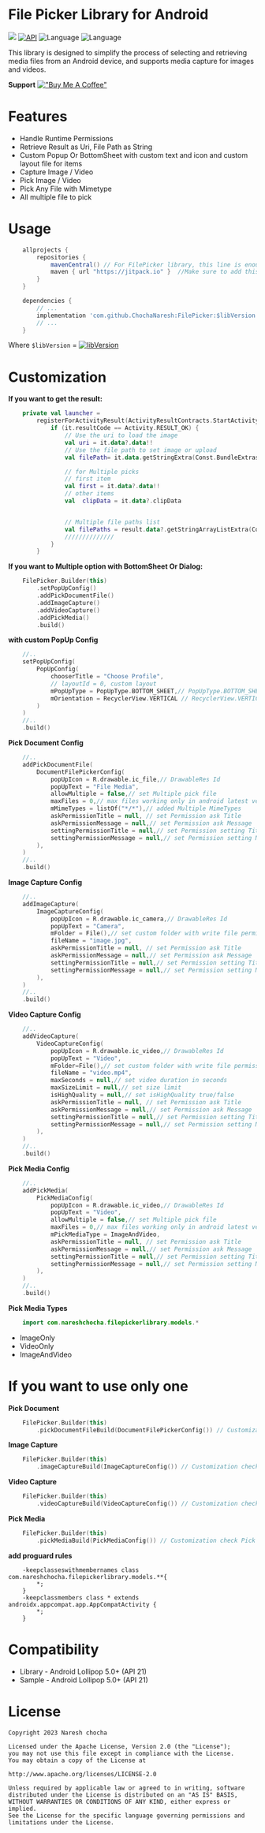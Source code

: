# File Picker Library for Android
[![](https://jitpack.io/v/ChochaNaresh/FilePicker.svg)](https://jitpack.io/#ChochaNaresh/FilePicker)
[![API](https://img.shields.io/badge/API-21%2B-brightgreen.svg?style=flat)](https://android-arsenal.com/api?level=21)
![Language](https://img.shields.io/badge/language-Kotlin-orange.svg)
![Language](https://img.shields.io/badge/Kotlin-1.8.22-blue)

This library is designed to simplify the process of selecting and retrieving media files from an Android device, and supports media capture for images and videos.

**Support**
[!["Buy Me A Coffee"](https://www.buymeacoffee.com/assets/img/custom_images/orange_img.png)](https://www.buymeacoffee.com/chochanaresh)

# Features
* Handle Runtime Permissions
* Retrieve Result as Uri, File Path as String
* Custom Popup Or BottomSheet with custom text and icon and custom layout file for items
* Capture Image / Video
* Pick Image / Video
* Pick Any File with Mimetype
* All multiple file to pick
# Usage
```groovy
	allprojects {
        repositories {
            mavenCentral() // For FilePicker library, this line is enough. Although, it has been published on jitpack as well
            maven { url "https://jitpack.io" }  //Make sure to add this in your project
        }
    }
```

```groovy
    dependencies {
        // ...
        implementation 'com.github.ChochaNaresh:FilePicker:$libVersion'
        // ...
    }
```
Where `$libVersion` = [![libVersion](https://img.shields.io/github/release/ChochaNaresh/FilePicker/all.svg?style=flat-square)](https://github.com/ChochaNaresh/FilePicker/releases)


# Customization
**If you want to get the result:**
```kotlin
    private val launcher =
        registerForActivityResult(ActivityResultContracts.StartActivityForResult()) {
            if (it.resultCode == Activity.RESULT_OK) {
                // Use the uri to load the image
                val uri = it.data?.data!!
                // Use the file path to set image or upload 
                val filePath= it.data.getStringExtra(Const.BundleExtras.FILE_PATH)

                // for Multiple picks 
                // first item 
                val first = it.data?.data!!
                // other items 
                val  clipData = it.data?.clipData


                // Multiple file paths list 
                val filePaths = result.data?.getStringArrayListExtra(Const.BundleExtras.FILE_PATH_LIST) 
                //////////////
            }
        }
```



**If you want to Multiple option with BottomSheet Or Dialog:**
```kotlin
    FilePicker.Builder(this)
        .setPopUpConfig()
        .addPickDocumentFile()
        .addImageCapture()
        .addVideoCapture()
        .addPickMedia()
        .build()
```
**with custom PopUp Config**
```kotlin
    //..
    setPopUpConfig(
        PopUpConfig(
            chooserTitle = "Choose Profile",
            // layoutId = 0, custom layout 
            mPopUpType = PopUpType.BOTTOM_SHEET,// PopUpType.BOTTOM_SHEET Or PopUpType.DIALOG
            mOrientation = RecyclerView.VERTICAL // RecyclerView.VERTICAL or RecyclerView.HORIZONTAL
        )
    )
    //..
    .build()

```

**Pick Document Config**
```kotlin
    //..
    addPickDocumentFile(
        DocumentFilePickerConfig(
            popUpIcon = R.drawable.ic_file,// DrawableRes Id 
            popUpText = "File Media",
            allowMultiple = false,// set Multiple pick file 
            maxFiles = 0,// max files working only in android latest version
            mMimeTypes = listOf("*/*"),// added Multiple MimeTypes
            askPermissionTitle = null, // set Permission ask Title
            askPermissionMessage = null,// set Permission ask Message
            settingPermissionTitle = null,// set Permission setting Title
            settingPermissionMessage = null,// set Permission setting Messag
        ),
    )
    //..
    .build()

```

**Image Capture Config**
```kotlin
    //..
    addImageCapture(
        ImageCaptureConfig(
            popUpIcon = R.drawable.ic_camera,// DrawableRes Id 
            popUpText = "Camera",
            mFolder = File(),// set custom folder with write file permission
            fileName = "image.jpg",
            askPermissionTitle = null, // set Permission ask Title
            askPermissionMessage = null,// set Permission ask Message
            settingPermissionTitle = null,// set Permission setting Title
            settingPermissionMessage = null,// set Permission setting Messag
        ),
    )
    //..
    .build()

```

**Video Capture Config**
```kotlin
    //..
    addVideoCapture(
        VideoCaptureConfig(
            popUpIcon = R.drawable.ic_video,// DrawableRes Id 
            popUpText = "Video",
            mFolder=File(),// set custom folder with write file permission
            fileName = "video.mp4",
            maxSeconds = null,// set video duration in seconds
            maxSizeLimit = null,// set size limit 
            isHighQuality = null,// set isHighQuality true/false
            askPermissionTitle = null, // set Permission ask Title
            askPermissionMessage = null,// set Permission ask Message
            settingPermissionTitle = null,// set Permission setting Title
            settingPermissionMessage = null,// set Permission setting Messag
        ),
    )
    //..
    .build()

```


**Pick Media Config**
```kotlin
    //..
    addPickMedia(
        PickMediaConfig(
            popUpIcon = R.drawable.ic_video,// DrawableRes Id 
            popUpText = "Video",
            allowMultiple = false,// set Multiple pick file 
            maxFiles = 0,// max files working only in android latest version
            mPickMediaType = ImageAndVideo,
            askPermissionTitle = null, // set Permission ask Title
            askPermissionMessage = null,// set Permission ask Message
            settingPermissionTitle = null,// set Permission setting Title
            settingPermissionMessage = null,// set Permission setting Messag
        ),
    )
    //..
    .build()
```

**Pick Media Types**
```kotlin
    import com.nareshchocha.filepickerlibrary.models.*
```
* ImageOnly
* VideoOnly
* ImageAndVideo


# If you want to use only one
**Pick Document**
```kotlin
    FilePicker.Builder(this)
        .pickDocumentFileBuild(DocumentFilePickerConfig()) // Customization check Pick Document Config
```
**Image Capture**
```kotlin
    FilePicker.Builder(this)
        .imageCaptureBuild(ImageCaptureConfig()) // Customization check Image Capture Config
```

**Video Capture**
```kotlin
    FilePicker.Builder(this)
        .videoCaptureBuild(VideoCaptureConfig()) // Customization check Video Capture Config
```

**Pick Media**
```kotlin
    FilePicker.Builder(this)
        .pickMediaBuild(PickMediaConfig()) // Customization check Pick Media Config
```
**add proguard rules**
```text
    -keepclasseswithmembernames class com.nareshchocha.filepickerlibrary.models.**{
        *;
    }
    -keepclassmembers class * extends androidx.appcompat.app.AppCompatActivity {
        *;
    }
```
# Compatibility
* Library - Android Lollipop 5.0+ (API 21)
* Sample - Android Lollipop 5.0+ (API 21)

# License
```text
Copyright 2023 Naresh chocha

Licensed under the Apache License, Version 2.0 (the "License");
you may not use this file except in compliance with the License.
You may obtain a copy of the License at
    
http://www.apache.org/licenses/LICENSE-2.0
    
Unless required by applicable law or agreed to in writing, software
distributed under the License is distributed on an "AS IS" BASIS,
WITHOUT WARRANTIES OR CONDITIONS OF ANY KIND, either express or implied.
See the License for the specific language governing permissions and
limitations under the License.
```
